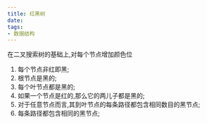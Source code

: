 ```yaml
---
title: 红黑树
date:
tags:
- 数据结构
---
```

<!-- TOC -->


<!-- /TOC -->

在二叉搜索树的基础上,对每个节点增加颜色位


1. 每个节点非红即黑;
2. 根节点是黑的;
3. 每个叶节点都是黑的;
4. 如果一个节点是红的,那么它的两儿子都是黑的;
5. 对于任意节点而言,其到叶节点的每条路径都包含相同数目的黑节点;
6. 每条路径都包含相同的黑节点;